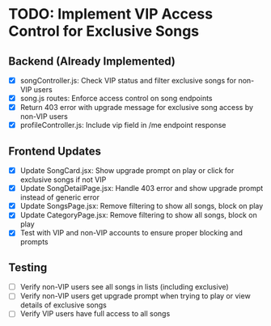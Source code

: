 # TODO: Implement VIP Access Control for Exclusive Songs

## Backend (Already Implemented)
- [x] songController.js: Check VIP status and filter exclusive songs for non-VIP users
- [x] song.js routes: Enforce access control on song endpoints
- [x] Return 403 error with upgrade message for exclusive song access by non-VIP users
- [x] profileController.js: Include vip field in /me endpoint response

## Frontend Updates
- [x] Update SongCard.jsx: Show upgrade prompt on play or click for exclusive songs if not VIP
- [x] Update SongDetailPage.jsx: Handle 403 error and show upgrade prompt instead of generic error
- [x] Update SongsPage.jsx: Remove filtering to show all songs, block on play
- [x] Update CategoryPage.jsx: Remove filtering to show all songs, block on play
- [x] Test with VIP and non-VIP accounts to ensure proper blocking and prompts

## Testing
- [ ] Verify non-VIP users see all songs in lists (including exclusive)
- [ ] Verify non-VIP users get upgrade prompt when trying to play or view details of exclusive songs
- [ ] Verify VIP users have full access to all songs
